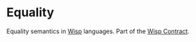 # Equality

Equality semantics in [Wisp](../wisp.md) languages. Part of the [Wisp Contract](contract.md).
